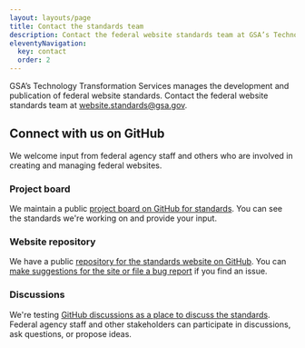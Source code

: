 ```yaml
---
layout: layouts/page
title: Contact the standards team
description: Contact the federal website standards team at GSA’s Technology Transformation Services.
eleventyNavigation:
  key: contact
  order: 2
---
```


GSA’s Technology Transformation Services manages the development and publication of federal website standards. Contact the federal website standards team at website.standards@gsa.gov.

## Connect with us on GitHub

We welcome input from federal agency staff and others who are involved in creating and managing federal websites. 

### Project board

We maintain a public [project board on GitHub for standards](https://github.com/orgs/GSA-TTS/projects/48/views/1?filterQuery=label%3A%22Potential+standard%22). You can see the standards we're working on and provide your input. 

### Website repository

We have a public [repository for the standards website on GitHub](https://github.com/GSA-TTS/federal-website-standards). You can [make suggestions for the site or file a bug report](https://github.com/GSA-TTS/federal-website-standards/issues/new/choose) if you find an issue.

### Discussions

We're testing [GitHub discussions as a place to discuss the standards](https://github.com/GSA-TTS/federal-website-standards/discussions). Federal agency staff and other stakeholders can participate in discussions, ask questions, or propose ideas. 


